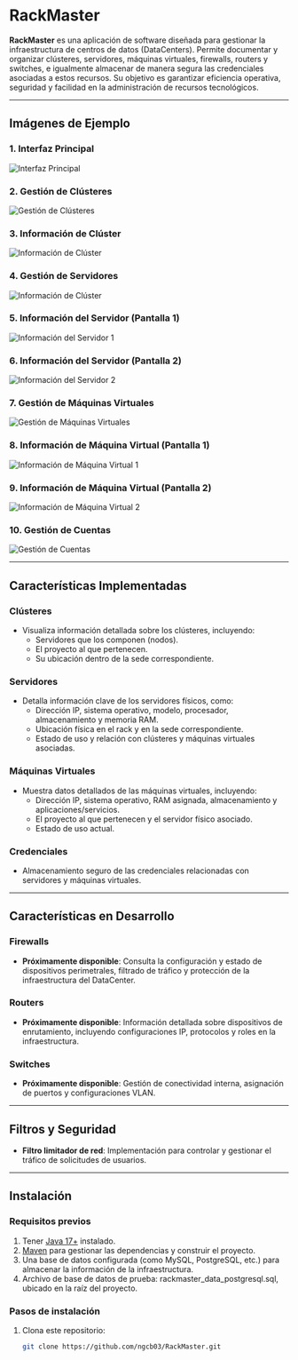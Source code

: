# RackMaster

**RackMaster** es una aplicación de software diseñada para gestionar la infraestructura de centros de datos (DataCenters). Permite documentar y organizar clústeres, servidores, máquinas virtuales, firewalls, routers y switches, e igualmente almacenar de manera segura las credenciales asociadas a estos recursos. Su objetivo es garantizar eficiencia operativa, seguridad y facilidad en la administración de recursos tecnológicos.

---

## Imágenes de Ejemplo

### 1. Interfaz Principal
![Interfaz Principal](https://github.com/user-attachments/assets/5129dab0-e1f0-41b9-975c-dc25bfacd1c1)

### 2. Gestión de Clústeres
![Gestión de Clústeres](https://github.com/user-attachments/assets/e008f3bc-3c35-4b06-810b-9be55246492f)

### 3. Información de Clúster
![Información de Clúster](https://github.com/user-attachments/assets/cd2ef9db-73b9-4a6f-a2b8-177e66a32951)

### 4. Gestión de Servidores
![Información de Clúster](https://github.com/user-attachments/assets/cd2ef9db-73b9-4a6f-a2b8-177e66a32951)

### 5. Información del Servidor (Pantalla 1)
![Información del Servidor 1](https://github.com/user-attachments/assets/c621811b-3b45-448a-a45f-15e5e5a02766)

### 6. Información del Servidor (Pantalla 2)
![Información del Servidor 2](https://github.com/user-attachments/assets/a6fc8681-4eec-4da1-9f1c-5484bd0ccb82)

### 7. Gestión de Máquinas Virtuales
![Gestión de Máquinas Virtuales](https://github.com/user-attachments/assets/83d5c8a7-08a7-413f-b6f1-a964ae0107b6)

### 8. Información de Máquina Virtual (Pantalla 1)
![Información de Máquina Virtual 1](https://github.com/user-attachments/assets/a07d4240-89c7-4c53-8968-b0ae42b2e8ea)

### 9. Información de Máquina Virtual (Pantalla 2)
![Información de Máquina Virtual 2](https://github.com/user-attachments/assets/ec2f6fbf-0ae1-402f-8802-79efd3214c4f)

### 10. Gestión de Cuentas
![Gestión de Cuentas](https://github.com/user-attachments/assets/4b7e783d-9263-4e63-bce4-e737f4b72fe6)

---

## Características Implementadas

### Clústeres
- Visualiza información detallada sobre los clústeres, incluyendo:
  - Servidores que los componen (nodos).
  - El proyecto al que pertenecen.
  - Su ubicación dentro de la sede correspondiente.

### Servidores
- Detalla información clave de los servidores físicos, como:
  - Dirección IP, sistema operativo, modelo, procesador, almacenamiento y memoria RAM.
  - Ubicación física en el rack y en la sede correspondiente.
  - Estado de uso y relación con clústeres y máquinas virtuales asociadas.

### Máquinas Virtuales
- Muestra datos detallados de las máquinas virtuales, incluyendo:
  - Dirección IP, sistema operativo, RAM asignada, almacenamiento y aplicaciones/servicios.
  - El proyecto al que pertenecen y el servidor físico asociado.
  - Estado de uso actual.

### Credenciales
- Almacenamiento seguro de las credenciales relacionadas con servidores y máquinas virtuales.

---

## Características en Desarrollo

### Firewalls
- **Próximamente disponible**: Consulta la configuración y estado de dispositivos perimetrales, filtrado de tráfico y protección de la infraestructura del DataCenter.

### Routers
- **Próximamente disponible**: Información detallada sobre dispositivos de enrutamiento, incluyendo configuraciones IP, protocolos y roles en la infraestructura.

### Switches
- **Próximamente disponible**: Gestión de conectividad interna, asignación de puertos y configuraciones VLAN.

---

## Filtros y Seguridad
- **Filtro limitador de red**: Implementación para controlar y gestionar el tráfico de solicitudes de usuarios.

---

## Instalación

### Requisitos previos

1. Tener [Java 17+](https://www.oracle.com/java/technologies/javase-jdk17-downloads.html) instalado.
2. [Maven](https://maven.apache.org/install.html) para gestionar las dependencias y construir el proyecto.
3. Una base de datos configurada (como MySQL, PostgreSQL, etc.) para almacenar la información de la infraestructura.
4. Archivo de base de datos de prueba: rackmaster_data_postgresql.sql, ubicado en la raíz del proyecto.

### Pasos de instalación

1. Clona este repositorio:

   ```bash
   git clone https://github.com/ngcb03/RackMaster.git
